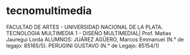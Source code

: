 # tecnomultimedia

FACULTAD DE ARTES - UNIVERSIDAD NACIONAL DE LA PLATA.
TECNOLOGIA MULTIMEDIA 1 - DISEÑO MULTIMEDIAL| Prof. Matias Jauregui Lorda
ALUMNOS: 
 JUÁREZ AGÜERO, Marcos Emmanuel (N.° de legajo: 85165/5).
 PERUGINI GUSTAVO (N.° de Legajo: 85154/1) 
